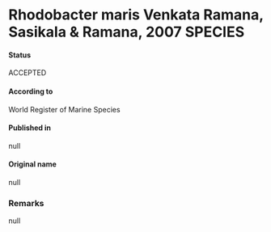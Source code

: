 # Rhodobacter maris Venkata Ramana, Sasikala & Ramana, 2007 SPECIES

#### Status
ACCEPTED

#### According to
World Register of Marine Species

#### Published in
null

#### Original name
null

### Remarks
null